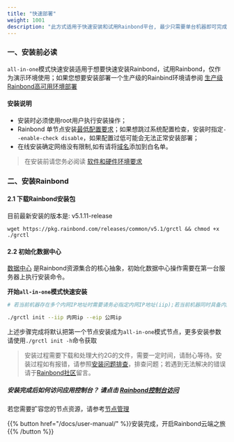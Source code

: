 ```yaml
---
title: "快速部署"
weight: 1001
description: "此方式适用于快速安装和试用Rainbond平台, 最少只需要单台机器即可完成all-in-one模式的部署。"
---
```


### 一、安装前必读

`all-in-one`模式快速安装适用于想要快速安装Rainbond，试用Rainbond，仅作为演示环境使用；如果您想要安装部署一个生产级的Rainbind环境请参阅 [生产级Rainbond高可用环境部署](/docs/user-operations/install/install-base-ha/)

#### 安装说明

- 安装时必须使用root用户执行安装操作；
- Rainbond 单节点安装[最低配置要求](/docs/user-operations/op-guide/recommendation/#六-服务器要求)；如果想跳过系统配置检查，安装时指定`--enable-check disable`，如果配置过低可能会无法正常安装部署；
- 在线安装确定网络没有限制,如有请将[域名](/docs/user-operations/op-guide/recommendation/#在线安装确定网络没有限制-如有请将以下域名添加到白名单)添加到白名单。


> 在安装前请您务必阅读 [软件和硬件环境要求](/docs/user-operations/op-guide/recommendation/)

### 二、安装Rainbond

#### 2.1 下载Rainbond安装包

目前最新安装的版本是: v5.1.11-release

```shell
wget https://pkg.rainbond.com/releases/common/v5.1/grctl && chmod +x ./grctl
```

#### 2.2 初始化数据中心

[数据中心](/docs/architecture/architecture/#二-数据中心服务组件说明) 是Rainbond资源集合的核心抽象，初始化数据中心操作需要在第一台服务器上执行安装命令。

**开始`all-in-one`模式快速安装**

```bash
# 若当前机器存在多个内网IP地址时需要请务必指定内网IP地址(iip);若当前机器同时具备内网和公网IP地址时，务必指定公网IP地址(eip)，若无则无需指定

./grctl init --iip 内网ip --eip 公网ip

```

上述步骤完成将默认把第一个节点安装成为`all-in-one`模式节点，更多安装参数请使用`./grctl init -h`命令获取

> 安装过程需要下载和处理大约2G的文件，需要一定时间，请耐心等待。安装过程如有报错，请参照[安装问题排查](/docs/Troubleshoot/install-problem/)，排查问题；若遇到无法解决的错误请于[Rainbond社区](https://t.goodrain.com)留言。

##### 安装完成后如何访问应用控制台？ 请点击 [Rainbond控制台访问](/docs/user-operations/backstage/visit)

若您需要扩容您的节点资源，请参考[节点管理](/docs/user-operations/management/node/#添加节点)

{{% button href="/docs/user-manual/" %}}安装完成，开启Rainbond云端之旅{{% /button %}}

